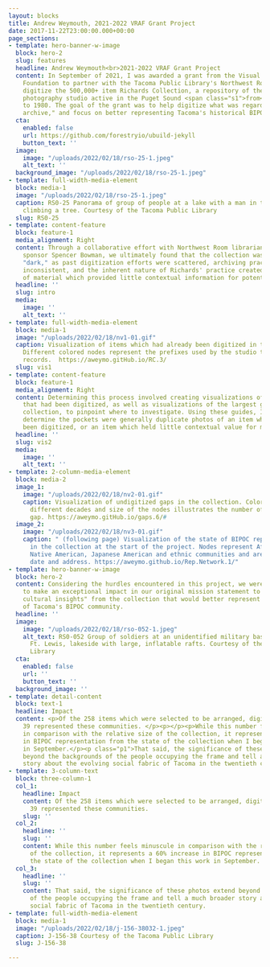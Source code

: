 ```yaml
---
layout: blocks
title: Andrew Weymouth, 2021-2022 VRAF Grant Project
date: 2017-11-22T23:00:00.000+00:00
page_sections:
- template: hero-banner-w-image
  block: hero-2
  slug: features
  headline: Andrew Weymouth<br>2021-2022 VRAF Grant Project
  content: In September of 2021, I was awarded a grant from the Visual Resources Association
    Foundation to partner with the Tacoma Public Library's Northwest Room, to help
    digitize the 500,000+ item Richards Collection, a repository of the commercial
    photography studio active in the Puget Sound <span class="s1">from</span> 1921
    to 1980. The goal of the grant was to help digitize what was regarded as a "dark
    archive," and focus on better representing Tacoma's historical BIPOC community.
  cta:
    enabled: false
    url: https://github.com/forestryio/ubuild-jekyll
    button_text: ''
  image:
    image: "/uploads/2022/02/18/rso-25-1.jpeg"
    alt_text: ''
  background_image: "/uploads/2022/02/18/rso-25-1.jpeg"
- template: full-width-media-element
  block: media-1
  image: "/uploads/2022/02/18/rso-25-1.jpeg"
  caption: RS0-25 Panorama of group of people at a lake with a man in the background
    climbing a tree. Courtesy of the Tacoma Public Library
  slug: RS0-25
- template: content-feature
  block: feature-1
  media_alignment: Right
  content: Through a collaborative effort with Northwest Room librarian and project
    sponsor Spencer Bowman, we ultimately found that the collection was not so much
    "dark," as past digitization efforts were scattered, archiving practices were
    inconsistent, and the inherent nature of Richards' practice created a large amount
    of material which provided little contextual information for potential users.
  headline: ''
  slug: intro
  media:
    image: ''
    alt_text: ''
- template: full-width-media-element
  block: media-1
  image: "/uploads/2022/02/18/nv1-01.gif"
  caption: Visualization of items which had already been digitized in the collection.
    Different colored nodes represent the prefixes used by the studio to organize
    records.  https://aweymo.gitHub.io/RC.3/
  slug: vis1
- template: content-feature
  block: feature-1
  media_alignment: Right
  content: Determining this process involved creating visualizations of the items
    that had been digitized, as well as visualizations of the largest gaps in the
    collection, to pinpoint where to investigate. Using these guides, I was able to
    determine the pockets were generally duplicate photos of an item which had already
    been digitized, or an item which held little contextual value for most patrons.
  headline: ''
  slug: vis2
  media:
    image: ''
    alt_text: ''
- template: 2-column-media-element
  block: media-2
  image_1:
    image: "/uploads/2022/02/18/nv2-01.gif"
    caption: Visualization of undigitized gaps in the collection. Colors represent
      different decades and size of the nodes illustrates the number of items in the
      gap. https://aweymo.gitHub.io/gaps.6/#
  image_2:
    image: "/uploads/2022/02/18/nv3-01.gif"
    caption: " (following page) Visualization of the state of BIPOC representation
      in the collection at the start of the project. Nodes represent African American,
      Native American, Japanese American and ethnic communities and are arranged by
      date and address. https://aweymo.github.io/Rep.Network.1/"
- template: hero-banner-w-image
  block: hero-2
  content: Considering the hurdles encountered in this project, we were still able
    to make an exceptional impact in our original mission statement to surface "significant
    cultural insights" from the collection that would better represent the history
    of Tacoma's BIPOC community.
  headline: ''
  image:
    image: "/uploads/2022/02/18/rso-052-1.jpeg"
    alt_text: RS0-052 Group of soldiers at an unidentified military base, possibly
      Ft. Lewis, lakeside with large, inflatable rafts. Courtesy of the Tacoma Public
      Library
  cta:
    enabled: false
    url: ''
    button_text: ''
  background_image: ''
- template: detail-content
  block: text-1
  headline: Impact
  content: <p>Of the 258 items which were selected to be arranged, digitized and described,
    39 represented these communities. </p><p></p><p>While this number feels minuscule
    in comparison with the relative size of the collection, it represents a 60% increase
    in BIPOC representation from the state of the collection when I began this work
    in September.</p><p class="p1">That said, the significance of these photos extend
    beyond the backgrounds of the people occupying the frame and tell a much broader
    story about the evolving social fabric of Tacoma in the twentieth century.</p>
- template: 3-column-text
  block: three-column-1
  col_1:
    headline: Impact
    content: Of the 258 items which were selected to be arranged, digitized and described,
      39 represented these communities.
    slug: ''
  col_2:
    headline: ''
    slug: ''
    content: While this number feels minuscule in comparison with the relative size
      of the collection, it represents a 60% increase in BIPOC representation from
      the state of the collection when I began this work in September.
  col_3:
    headline: ''
    slug: ''
    content: That said, the significance of these photos extend beyond the backgrounds
      of the people occupying the frame and tell a much broader story about the evolving
      social fabric of Tacoma in the twentieth century.
- template: full-width-media-element
  block: media-1
  image: "/uploads/2022/02/18/j-156-38032-1.jpeg"
  caption: J-156-38 Courtesy of the Tacoma Public Library
  slug: J-156-38

---
```

